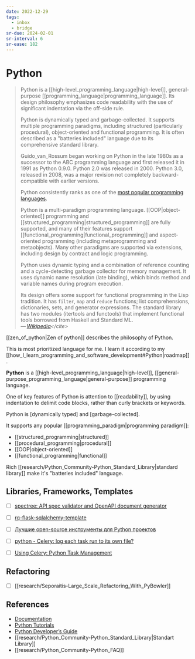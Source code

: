 ```yaml
---
date: 2022-12-29
tags:
  - inbox
  - bridge
sr-due: 2024-02-01
sr-interval: 6
sr-ease: 182
---
```


# Python

> Python is a [[high-level_programming_language|high-level]], general-purpose
> [[programming_language|programming_language]]. Its design philosophy
> emphasizes code readability with the use of significant indentation via the
> off-side rule.
>
> Python is dynamically typed and garbage-collected. It supports multiple
> programming paradigms, including structured (particularly procedural),
> object-oriented and functional programming. It is often described as a
> "batteries included" language due to its comprehensive standard library.
>
> Guido_van_Rossum began working on Python in the late 1980s as a successor to
> the ABC programming language and first released it in 1991 as Python 0.9.0.
> Python 2.0 was released in 2000. Python 3.0, released in 2008, was a major
> revision not completely backward-compatible with earlier versions.
>
> Python consistently ranks as one of the
> [most popular programming languages](https://www.tiobe.com/tiobe-index/).
>
> Python is a multi-paradigm programming language.
> [[OOP|object-oriented]] programming and
> [[structured_programming|structured_programming]] are fully supported, and
> many of their features support
> [[functional_programming|functional_programming]] and aspect-oriented
> programming (including metaprogramming and metaobjects). Many other paradigms
> are supported via extensions, including design by contract and logic
> programming.
>
> Python uses dynamic typing and a combination of reference counting and a
> cycle-detecting garbage collector for memory management. It uses dynamic name
> resolution (late binding), which binds method and variable names during
> program execution.
>
> Its design offers some support for functional programming in the Lisp
> tradition. It has `filter`, `map` and `reduce` functions; list comprehensions,
> dictionaries, sets, and generator expressions. The standard library has two
> modules (itertools and functools) that implement functional tools borrowed
> from Haskell and Standard ML.\
> — <cite>[Wikipedia](https://en.wikipedia.org/wiki/Python_\(programming_language\))</cite>

[[zen_of_python|Zen of python]] describes the philosophy of Python.

This is most prioritized language for me. I learn it according to my
[[how_I_learn_programming_and_software_development#Python|roadmap]].

**Python** is a [[high-level_programming_language|high-level]],
[[general-purpose_programming_language|general-purpose]] programming language.

One of key features of Python is attention to [[readability]], by using
indentation to delimit code blocks, rather than curly brackets or keywords.

Python is [dynamically typed] and [garbage-collected].

It supports any popular [[programming_paradigm|programming paradigm]]:

- [[structured_programming|structured]]
- [[procedural_programming|procedural]]
- [[OOP|object-oriented]]
- [[functional_programming|functional]]

Rich [[research/Python_Community-Python_Standard_Library|standard library]] make
it's "batteries included" language.

## Libraries, Frameworks, Templates

- [ ] [spectree: API spec validator and OpenAPI document generator](https://github.com/0b01001001/spectree#flask)
- [ ] [rq-flask-sqlalchemy-template](https://github.com/edkrueger/rq-flask-sqlalchemy-template/tree/master)
- [ ] [Лучшие open-source инструменты для Python проектов](https://habr.com/en/articles/708916/)

- [ ] [python - Celery: log each task run to its own file?](https://stackoverflow.com/questions/25281612/celery-log-each-task-run-to-its-own-file)
- [ ] [Using Celery: Python Task Management](https://www.toptal.com/python/orchestrating-celery-python-background-jobs)

## Refactoring

- [ ] [[research/Seporaitis-Large_Scale_Refactoring_With_PyBowler]]

## References

- [Documentation](https://docs.python.org/3/)
- [Python Tutorials](https://realpython.com/)
- [Python Developer’s Guide](https://devguide.python.org/)
- [[research/Python_Community-Python_Standard_Library|Standart Library]]
- [[research/Python_Community-Python_FAQ]]
